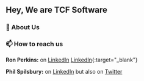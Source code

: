 ## Hey, We are TCF Software



### 💾 About Us



### 📫 How to reach us

**Ron Perkins:** on <a href="https://linkedin.com/in/ronperkinsuk/" target="_blank">LinkedIn</a> [LinkedIn]([url](https://linkedin.com/in/ronperkinsuk/)){:target="_blank"}

**Phil Spilsbury:** on [LinkedIn](https://linkedin.com/in/philspilsbury/) but also on [Twitter](https://twitter.com/philspil66)

